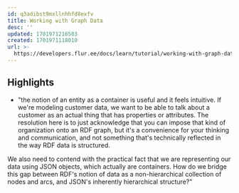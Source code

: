 ```yaml
---
id: q3adibst9mxllnhhfd8exfv
title: Working with Graph Data
desc: ''
updated: 1701971216503
created: 1701971118010
url: >-
  https://developers.flur.ee/docs/learn/tutorial/working-with-graph-data/#graph-crawling-in-our-select-clauses
---
```


## Highlights

- "the notion of an entity as a container is useful and it feels intuitive. If we're modeling customer data, we want to be able to talk about a customer as an actual thing that has properties or attributes. The resolution here is to just acknowledge that you can impose that kind of organization onto an RDF graph, but it's a convenience for your thinking and communication, and not something that's technically reflected in the way RDF data is structured.

We also need to contend with the practical fact that we are representing our data using JSON objects, which actually are containers. How do we bridge this gap between RDF's notion of data as a non-hierarchical collection of nodes and arcs, and JSON's inherently hierarchical structure?"
